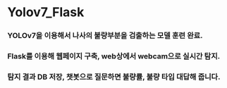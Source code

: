 # Yolov7_Flask

### YOLOv7을 이용해서 나사의 불량부분을 검출하는 모델 훈련 완료.
### Flask를 이용해 웹페이지 구축, web상에서 webcam으로 실시간 탐지.
### 탐지 결과 DB 저장, 챗봇으로 질문하면 불량률, 불량 타입 대답해 줍니다.
